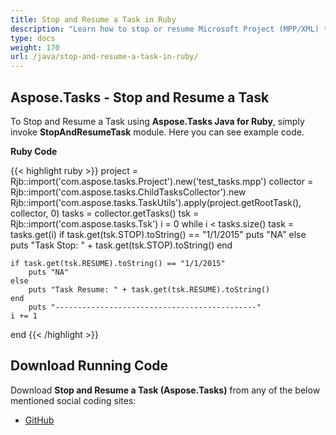 ```yaml
---
title: Stop and Resume a Task in Ruby
description: "Learn how to stop or resume Microsoft Project (MPP/XML) tasks using Aspose.Tasks Java for Ruby."
type: docs
weight: 170
url: /java/stop-and-resume-a-task-in-ruby/
---
```


## **Aspose.Tasks - Stop and Resume a Task**
To Stop and Resume a Task using **Aspose.Tasks Java for Ruby**, simply invoke **StopAndResumeTask** module. Here you can see example code.

**Ruby Code**

{{< highlight ruby >}}
project = Rjb::import('com.aspose.tasks.Project').new('test_tasks.mpp')
collector = Rjb::import('com.aspose.tasks.ChildTasksCollector').new
Rjb::import('com.aspose.tasks.TaskUtils').apply(project.getRootTask(), collector, 0)
tasks = collector.getTasks()
tsk = Rjb::import('com.aspose.tasks.Tsk')
i = 0
while i < tasks.size()
    task = tasks.get(i)
    if task.get(tsk.STOP).toString() == "1/1/2015"
        puts "NA"
    else
        puts "Task Stop: " + task.get(tsk.STOP).toString()
    end

    if task.get(tsk.RESUME).toString() == "1/1/2015"
        puts "NA"
    else
        puts "Task Resume: " + task.get(tsk.RESUME).toString()
    end
        puts "---------------------------------------------"
    i += 1
end
{{< /highlight >}}

## **Download Running Code**
Download **Stop and Resume a Task (Aspose.Tasks)** from any of the below mentioned social coding sites:

- [GitHub](https://github.com/aspose-tasks/Aspose.Tasks-for-Java/blob/master/Plugins/Aspose_Tasks_Java_for_Ruby/lib/asposetasksjava/Tasks/stopandresumetask.rb)
